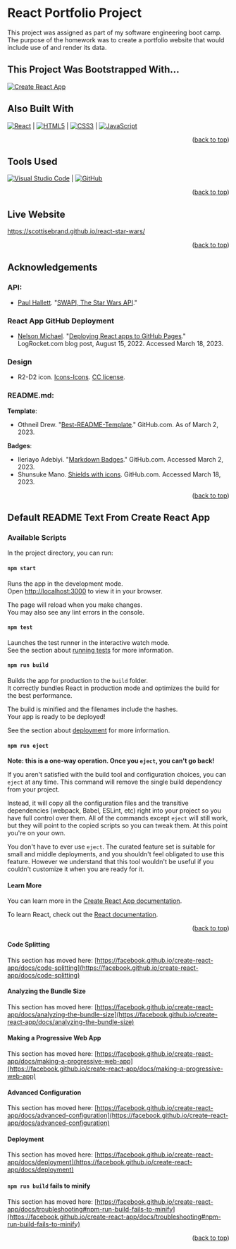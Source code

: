 <a name="readme-top"></a>

# React Portfolio Project

This project was assigned as part of my software engineering boot camp. The purpose of the homework was to create a portfolio website that would include use of and render its data.

## This Project Was Bootstrapped With...

[![Create React App](https://img.shields.io/static/v1?style=for-the-badge&message=Create+React+App&color=222222&logo=Create+React+App&logoColor=09D3AC&label=)](https://github.com/facebook/create-react-app)

## Also Built With

[![React](https://img.shields.io/badge/react-%2320232a.svg?style=for-the-badge&logo=react&logoColor=%2361DAFB)](https://react.dev/) | [![HTML5](https://img.shields.io/badge/html5-%23E34F26.svg?style=for-the-badge&logo=html5&logoColor=white)](https://html5.org/) | [![CSS3](https://img.shields.io/badge/css3-%231572B6.svg?style=for-the-badge&logo=css3&logoColor=white)](https://www.w3.org/Style/CSS/) | [![JavaScript](https://img.shields.io/badge/javascript-%23323330.svg?style=for-the-badge&logo=javascript&logoColor=%23F7DF1E)](https://www.javascript.com/)

<p align="right">(<a href="#readme-top">back to top</a>)</p>

## Tools Used

[![Visual Studio Code](https://img.shields.io/badge/Visual%20Studio%20Code-0078d7.svg?style=for-the-badge&logo=visual-studio-code&logoColor=white)](https://code.visualstudio.com/) | [![GitHub](https://img.shields.io/badge/github-%23121011.svg?style=for-the-badge&logo=github&logoColor=white)](https://github.com/)

<p align="right">(<a href="#readme-top">back to top</a>)</p>

## Live Website

https://scottisebrand.github.io/react-star-wars/

<p align="right">(<a href="#readme-top">back to top</a>)</p>

## Acknowledgements

### API:

- [Paul Hallett](https://github.com/phalt). "[SWAPI, The Star Wars API](https://swapi.dev/)."

### React App GitHub Deployment

- [Nelson Michael](https://github.com/nelsonmic). "[Deploying React apps to GitHub Pages](https://blog.logrocket.com/deploying-react-apps-github-pages/)." LogRocket.com blog post, August 15, 2022. Accessed March 18, 2023.

### Design

- R2-D2 icon. [Icons-Icons](https://icon-icons.com/icon/r2d2-star-wars/76952). [CC license](https://creativecommons.org/licenses/by/4.0/).

### README.md:

**Template**:

- Othneil Drew. "[Best-README-Template](https://github.com/othneildrew/Best-README-Template)." GitHub.com. As of March 2, 2023.

**Badges**:

- Ileriayo Adebiyi. "[Markdown Badges](https://github.com/Ileriayo/markdown-badges)." GitHub.com. Accessed March 2, 2023.
- Shunsuke Mano. [Shields with icons](https://github.com/progfay/shields-with-icon/blob/master/Snippets.md). GitHub.com. Accessed March 18, 2023.

<!-- MARKDOWN LINKS & IMAGES -->
<!-- https://www.markdownguide.org/basic-syntax/#reference-style-links -->

<p align="right">(<a href="#readme-top">back to top</a>)</p>

## Default README Text From Create React App

### Available Scripts

In the project directory, you can run:

#### `npm start`

Runs the app in the development mode.\
Open [http://localhost:3000](http://localhost:3000) to view it in your browser.

The page will reload when you make changes.\
You may also see any lint errors in the console.

#### `npm test`

Launches the test runner in the interactive watch mode.\
See the section about [running tests](https://facebook.github.io/create-react-app/docs/running-tests) for more information.

#### `npm run build`

Builds the app for production to the `build` folder.\
It correctly bundles React in production mode and optimizes the build for the best performance.

The build is minified and the filenames include the hashes.\
Your app is ready to be deployed!

See the section about [deployment](https://facebook.github.io/create-react-app/docs/deployment) for more information.

#### `npm run eject`

**Note: this is a one-way operation. Once you `eject`, you can't go back!**

If you aren't satisfied with the build tool and configuration choices, you can `eject` at any time. This command will remove the single build dependency from your project.

Instead, it will copy all the configuration files and the transitive dependencies (webpack, Babel, ESLint, etc) right into your project so you have full control over them. All of the commands except `eject` will still work, but they will point to the copied scripts so you can tweak them. At this point you're on your own.

You don't have to ever use `eject`. The curated feature set is suitable for small and middle deployments, and you shouldn't feel obligated to use this feature. However we understand that this tool wouldn't be useful if you couldn't customize it when you are ready for it.

#### Learn More

You can learn more in the [Create React App documentation](https://facebook.github.io/create-react-app/docs/getting-started).

To learn React, check out the [React documentation](https://reactjs.org/).

<p align="right">(<a href="#readme-top">back to top</a>)</p>

#### Code Splitting

This section has moved here: [https://facebook.github.io/create-react-app/docs/code-splitting](https://facebook.github.io/create-react-app/docs/code-splitting)

#### Analyzing the Bundle Size

This section has moved here: [https://facebook.github.io/create-react-app/docs/analyzing-the-bundle-size](https://facebook.github.io/create-react-app/docs/analyzing-the-bundle-size)

#### Making a Progressive Web App

This section has moved here: [https://facebook.github.io/create-react-app/docs/making-a-progressive-web-app](https://facebook.github.io/create-react-app/docs/making-a-progressive-web-app)

#### Advanced Configuration

This section has moved here: [https://facebook.github.io/create-react-app/docs/advanced-configuration](https://facebook.github.io/create-react-app/docs/advanced-configuration)

#### Deployment

This section has moved here: [https://facebook.github.io/create-react-app/docs/deployment](https://facebook.github.io/create-react-app/docs/deployment)

#### `npm run build` fails to minify

This section has moved here: [https://facebook.github.io/create-react-app/docs/troubleshooting#npm-run-build-fails-to-minify](https://facebook.github.io/create-react-app/docs/troubleshooting#npm-run-build-fails-to-minify)

<p align="right">(<a href="#readme-top">back to top</a>)</p>
